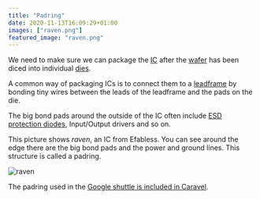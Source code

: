 ```yaml
---
title: "Padring"
date: 2020-11-13T16:09:29+01:00
images: ["raven.png"]
featured_image: "raven.png"
---
```


We need to make sure we can package the [IC](/terminology/ic) after the [wafer](/terminology/wafer) has been diced into individual [dies](/terminology/die).

A common way of packaging ICs is to connect them to a [leadframe](/terminology/die#leadframe) by bonding tiny wires between the leads of the leadframe and the pads on the die.

The big bond pads around the outside of the IC often include [ESD protection diodes](https://en.wikipedia.org/wiki/Electrostatic_discharge), Input/Output drivers and so on.

This picture shows _raven_, an IC from Efabless. You can see around the edge there are the big bond pads and the power and ground lines. This structure is called a padring.

![raven](/raven.png)

The padring used in the [Google shuttle is included in Caravel](/terminology/shuttle#caravel).
